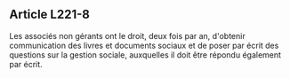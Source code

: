 Article L221-8
----
Les associés non gérants ont le droit, deux fois par an, d'obtenir communication
des livres et documents sociaux et de poser par écrit des questions sur la
gestion sociale, auxquelles il doit être répondu également par écrit.
